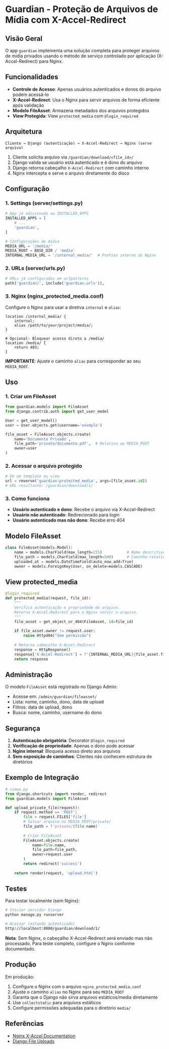 # Guardian - Proteção de Arquivos de Mídia com X-Accel-Redirect

## Visão Geral

O app `guardian` implementa uma solução completa para proteger arquivos de mídia privados usando o método de serviço controlado por aplicação (X-Accel-Redirect) para Nginx.

## Funcionalidades

- **Controle de Acesso**: Apenas usuários autenticados e donos do arquivo podem acessá-lo
- **X-Accel-Redirect**: Usa o Nginx para servir arquivos de forma eficiente após validação
- **Modelo FileAsset**: Armazena metadados dos arquivos protegidos
- **View Protegida**: View `protected_media` com `@login_required`

## Arquitetura

```
Cliente → Django (autenticação) → X-Accel-Redirect → Nginx (serve arquivo)
```

1. Cliente solicita arquivo via `/guardian/download/<file_id>/`
2. Django valida se usuário está autenticado e é dono do arquivo
3. Django retorna cabeçalho `X-Accel-Redirect` com caminho interno
4. Nginx intercepta e serve o arquivo diretamente do disco

## Configuração

### 1. Settings (server/settings.py)

```python
# App já adicionado ao INSTALLED_APPS
INSTALLED_APPS = [
    # ...
    'guardian',
]

# Configurações de mídia
MEDIA_URL = '/media/'
MEDIA_ROOT = BASE_DIR / 'media'
INTERNAL_MEDIA_URL = '/internal_media/'  # Prefixo interno do Nginx
```

### 2. URLs (server/urls.py)

```python
# URLs já configuradas em urlpatterns
path('guardian/', include('guardian.urls')),
```

### 3. Nginx (nginx_protected_media.conf)

Configure o Nginx para usar a diretiva `internal` e `alias`:

```nginx
location /internal_media/ {
    internal;
    alias /path/to/your/project/media/;
}

# Opcional: Bloquear acesso direto a /media/
location /media/ {
    return 403;
}
```

**IMPORTANTE**: Ajuste o caminho `alias` para corresponder ao seu `MEDIA_ROOT`.

## Uso

### 1. Criar um FileAsset

```python
from guardian.models import FileAsset
from django.contrib.auth import get_user_model

User = get_user_model()
user = User.objects.get(username='exemplo')

file_asset = FileAsset.objects.create(
    name='Documento Privado',
    file_path='private/documento.pdf',  # Relativo ao MEDIA_ROOT
    owner=user
)
```

### 2. Acessar o arquivo protegido

```python
# Em um template ou view
url = reverse('guardian:protected_media', args=[file_asset.id])
# URL resultante: /guardian/download/1/
```

### 3. Como funciona

- **Usuário autenticado e dono**: Recebe o arquivo via X-Accel-Redirect
- **Usuário não autenticado**: Redirecionado para login
- **Usuário autenticado mas não dono**: Recebe erro 404

## Modelo FileAsset

```python
class FileAsset(models.Model):
    name = models.CharField(max_length=255)           # Nome descritivo
    file_path = models.CharField(max_length=500)      # Caminho relativo ao MEDIA_ROOT
    uploaded_at = models.DateTimeField(auto_now_add=True)
    owner = models.ForeignKey(User, on_delete=models.CASCADE)
```

## View protected_media

```python
@login_required
def protected_media(request, file_id):
    """
    Verifica autenticação e propriedade do arquivo.
    Retorna X-Accel-Redirect para o Nginx servir o arquivo.
    """
    file_asset = get_object_or_404(FileAsset, id=file_id)
    
    if file_asset.owner != request.user:
        raise Http404("Sem permissão")
    
    # Retorna cabeçalho X-Accel-Redirect
    response = HttpResponse()
    response['X-Accel-Redirect'] = f"{INTERNAL_MEDIA_URL}{file_asset.file_path}"
    return response
```

## Administração

O modelo `FileAsset` está registrado no Django Admin:

- Acesse em: `/admin/guardian/fileasset/`
- Lista: nome, caminho, dono, data de upload
- Filtros: data de upload, dono
- Busca: nome, caminho, username do dono

## Segurança

1. **Autenticação obrigatória**: Decorator `@login_required`
2. **Verificação de propriedade**: Apenas o dono pode acessar
3. **Nginx internal**: Bloqueia acesso direto aos arquivos
4. **Sem exposição de caminhos**: Clientes não conhecem estrutura de diretórios

## Exemplo de Integração

```python
# views.py
from django.shortcuts import render, redirect
from guardian.models import FileAsset

def upload_private_file(request):
    if request.method == 'POST':
        file = request.FILES['file']
        # Salvar arquivo no MEDIA_ROOT/private/
        file_path = f'private/{file.name}'
        
        # Criar FileAsset
        FileAsset.objects.create(
            name=file.name,
            file_path=file_path,
            owner=request.user
        )
        return redirect('success')
    
    return render(request, 'upload.html')
```

## Testes

Para testar localmente (sem Nginx):

```bash
# Iniciar servidor Django
python manage.py runserver

# Acessar (estando autenticado)
http://localhost:8000/guardian/download/1/
```

**Nota**: Sem Nginx, o cabeçalho X-Accel-Redirect será enviado mas não processado. Para teste completo, configure o Nginx conforme documentado.

## Produção

Em produção:

1. Configure o Nginx com o arquivo `nginx_protected_media.conf`
2. Ajuste o caminho `alias` no Nginx para seu `MEDIA_ROOT`
3. Garanta que o Django não sirva arquivos estáticos/media diretamente
4. Use `collectstatic` para arquivos estáticos
5. Configure permissões adequadas para o diretório `media/`

## Referências

- [Nginx X-Accel Documentation](https://www.nginx.com/resources/wiki/start/topics/examples/x-accel/)
- [Django File Uploads](https://docs.djangoproject.com/en/stable/topics/http/file-uploads/)
